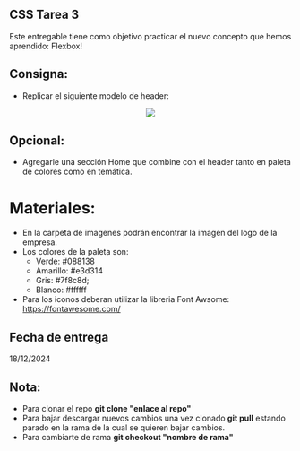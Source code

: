 ## CSS Tarea 3

Este entregable tiene como objetivo practicar el nuevo concepto que hemos aprendido: Flexbox!

## Consigna:

- Replicar el siguiente modelo de header: 
<p align="center">
  <img src="./assets/images/modelo-header.png" />
</p>

## Opcional:
- Agregarle una sección Home que combine con el header tanto en paleta
de colores como en temática.

# Materiales:
- En la carpeta de imagenes podrán encontrar la imagen del logo de la empresa.
- Los colores de la paleta son:
    - Verde: #088138
    - Amarillo: #e3d314
    - Gris: #7f8c8d;
    - Blanco: #ffffff
- Para los iconos deberan utilizar la libreria Font Awsome: https://fontawesome.com/

## Fecha de entrega
18/12/2024

## Nota:
- Para clonar el repo **git clone "enlace al repo"**
- Para bajar descargar nuevos cambios una vez clonado **git pull** estando parado en la rama de la cual se quieren bajar cambios.
- Para cambiarte de rama **git checkout "nombre de rama"**